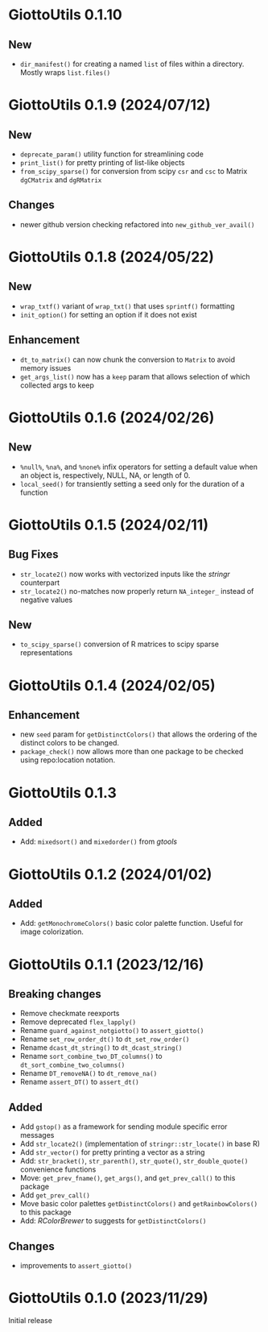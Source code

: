 
# GiottoUtils 0.1.10

## New
- `dir_manifest()` for creating a named `list` of files within a directory. Mostly wraps `list.files()`

# GiottoUtils 0.1.9 (2024/07/12)

## New
- `deprecate_param()` utility function for streamlining code
- `print_list()` for pretty printing of list-like objects
- `from_scipy_sparse()` for conversion from scipy `csr` and `csc` to Matrix `dgCMatrix` and `dgRMatrix`

## Changes
- newer github version checking refactored into `new_github_ver_avail()`

# GiottoUtils 0.1.8 (2024/05/22)

## New
- `wrap_txtf()` variant of `wrap_txt()` that uses `sprintf()` formatting
- `init_option()` for setting an option if it does not exist

## Enhancement
- `dt_to_matrix()` can now chunk the conversion to `Matrix` to avoid memory issues
- `get_args_list()` now has a `keep` param that allows selection of which collected args to keep


# GiottoUtils 0.1.6 (2024/02/26)

## New
- `%null%`, `%na%`, and `%none%` infix operators for setting a default value when an object is, respectively, NULL, NA, or length of 0.
- `local_seed()` for transiently setting a seed only for the duration of a function

# GiottoUtils 0.1.5 (2024/02/11)

## Bug Fixes
- `str_locate2()` now works with vectorized inputs like the *stringr* counterpart
- `str_locate2()` no-matches now properly return `NA_integer_` instead of negative values

## New
- `to_scipy_sparse()` conversion of R matrices to scipy sparse representations

# GiottoUtils 0.1.4 (2024/02/05)

## Enhancement
- new `seed` param for `getDistinctColors()` that allows the ordering of the distinct colors to be changed.
- `package_check()` now allows more than one package to be checked using repo:location notation.



# GiottoUtils 0.1.3

## Added
- Add: `mixedsort()` and `mixedorder()` from *gtools*

# GiottoUtils 0.1.2 (2024/01/02)

## Added
- Add: `getMonochromeColors()` basic color palette function. Useful for image colorization.


# GiottoUtils 0.1.1 (2023/12/16)

## Breaking changes
- Remove checkmate reexports
- Remove deprecated `flex_lapply()`
- Rename `guard_against_notgiotto()` to `assert_giotto()`
- Rename `set_row_order_dt()` to `dt_set_row_order()`
- Rename `dcast_dt_string()` to `dt_dcast_string()`
- Rename `sort_combine_two_DT_columns()` to `dt_sort_combine_two_columns()`
- Rename `DT_removeNA()` to `dt_remove_na()`
- Rename `assert_DT()` to `assert_dt()`

## Added
- Add `gstop()` as a framework for sending module specific error messages
- Add `str_locate2()` (implementation of `stringr::str_locate()` in base R)
- Add `str_vector()` for pretty printing a vector as a string
- Add: `str_bracket()`, `str_parenth()`, `str_quote()`, `str_double_quote()` convenience functions
- Move: `get_prev_fname()`, `get_args()`, and `get_prev_call()` to this package
- Add `get_prev_call()`
- Move basic color palettes `getDistinctColors()` and `getRainbowColors()` to this package
- Add: *RColorBrewer* to suggests for `getDistinctColors()`

## Changes
- improvements to `assert_giotto()`




# GiottoUtils 0.1.0 (2023/11/29)

Initial release
